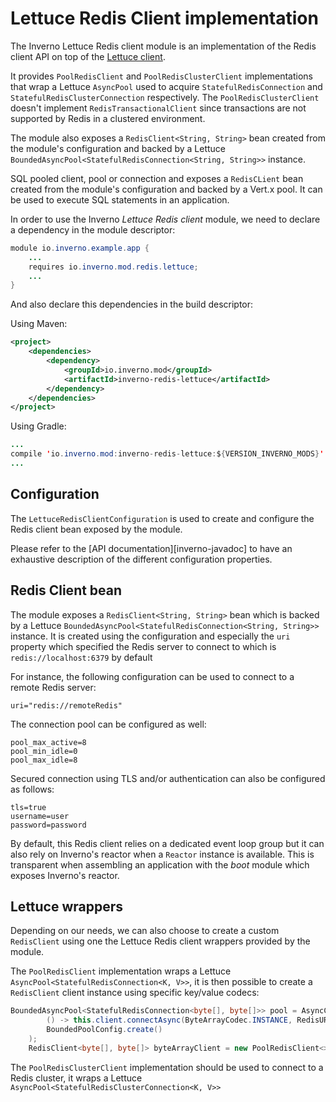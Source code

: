 [lettuce]: https://lettuce.io

# Lettuce Redis Client implementation

The Inverno Lettuce Redis client module is an implementation of the Redis client API on top of the [Lettuce client][lettuce].

It provides `PoolRedisClient` and `PoolRedisClusterClient` implementations that wrap a Lettuce `AsyncPool` used to acquire `StatefulRedisConnection` and `StatefulRedisClusterConnection` respectively. The `PoolRedisClusterClient` doesn't implement `RedisTransactionalClient` since transactions are not supported by Redis in a clustered environment.

The module also exposes a `RedisClient<String, String>` bean created from the module's configuration and backed by a Lettuce `BoundedAsyncPool<StatefulRedisConnection<String, String>>` instance.

SQL pooled client, pool or connection and exposes a `RedisCLient` bean created from the module's configuration and backed by a Vert.x pool. It can be used to execute SQL statements in an application.

In order to use the Inverno *Lettuce Redis client* module, we need to declare a dependency in the module descriptor:

```java
module io.inverno.example.app {
    ...
    requires io.inverno.mod.redis.lettuce;
    ...
}
```

And also declare this dependencies in the build descriptor:

Using Maven:

```xml
<project>
    <dependencies>
        <dependency>
            <groupId>io.inverno.mod</groupId>
            <artifactId>inverno-redis-lettuce</artifactId>
        </dependency>
    </dependencies>
</project>
```

Using Gradle:

```java
...
compile 'io.inverno.mod:inverno-redis-lettuce:${VERSION_INVERNO_MODS}'
...
```

## Configuration

The `LettuceRedisClientConfiguration` is used to create and configure the Redis client bean exposed by the module.

Please refer to the [API documentation][inverno-javadoc] to have an exhaustive description of the different configuration properties.

## Redis Client bean

The module exposes a `RedisClient<String, String>` bean which is backed by a Lettuce `BoundedAsyncPool<StatefulRedisConnection<String, String>>` instance. It is created using the configuration and especially the `uri` property which specified the Redis server to connect to which is `redis://localhost:6379` by default

For instance, the following configuration can be used to connect to a remote Redis server:

```plaintext
uri="redis://remoteRedis"
```

The connection pool can be configured as well:

```plaintext
pool_max_active=8
pool_min_idle=0
pool_max_idle=8
```

Secured connection using TLS and/or authentication can also be configured as follows:

```plaintext
tls=true
username=user
password=password
```

By default, this Redis client relies on a dedicated event loop group but it can also rely on Inverno's reactor when a `Reactor` instance is available. This is transparent when assembling an application with the *boot* module which exposes Inverno's reactor.

## Lettuce wrappers

Depending on our needs, we can also choose to create a custom `RedisClient` using one the Lettuce Redis client wrappers provided by the module.

The `PoolRedisClient` implementation wraps a Lettuce `AsyncPool<StatefulRedisConnection<K, V>>`, it is then possible to create a `RedisClient` client instance using specific key/value codecs:

```java
BoundedAsyncPool<StatefulRedisConnection<byte[], byte[]>> pool = AsyncConnectionPoolSupport.createBoundedObjectPool(
        () -> this.client.connectAsync(ByteArrayCodec.INSTANCE, RedisURI.create("redis://localhost"),
        BoundedPoolConfig.create()
    );
    RedisClient<byte[], byte[]> byteArrayClient = new PoolRedisClient<>(pool, byte[].class, byte[].class);
```

The `PoolRedisClusterClient` implementation should be used to connect to a Redis cluster, it wraps a Lettuce `AsyncPool<StatefulRedisClusterConnection<K, V>>`
